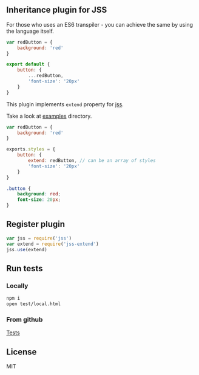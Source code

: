 ## Inheritance plugin for JSS

For those who uses an ES6 transpiler - you can achieve the same by using the language itself.

```javascript
var redButton = {
    background: 'red'
}

export default {
    button: {
        ...redButton,
        'font-size': '20px'
    }
}
```


This plugin implements `extend` property for [jss](https://github.com/jsstyles/jss).

Take a look at [examples](http://jsstyles.github.io/jss-extend/examples/index.html) directory.


```javascript
var redButton = {
    background: 'red'
}

exports.styles = {
    button: {
        extend: redButton, // can be an array of styles
        'font-size': '20px'
    }
}
```
```css
.button {
    background: red;
    font-size: 20px;
}
```

## Register plugin

```javascript
var jss = require('jss')
var extend = require('jss-extend')
jss.use(extend)
```

## Run tests

### Locally
```bash
npm i
open test/local.html
```
### From github

[Tests](https://jsstyles.github.com/jss-extend/test)

## License

MIT
